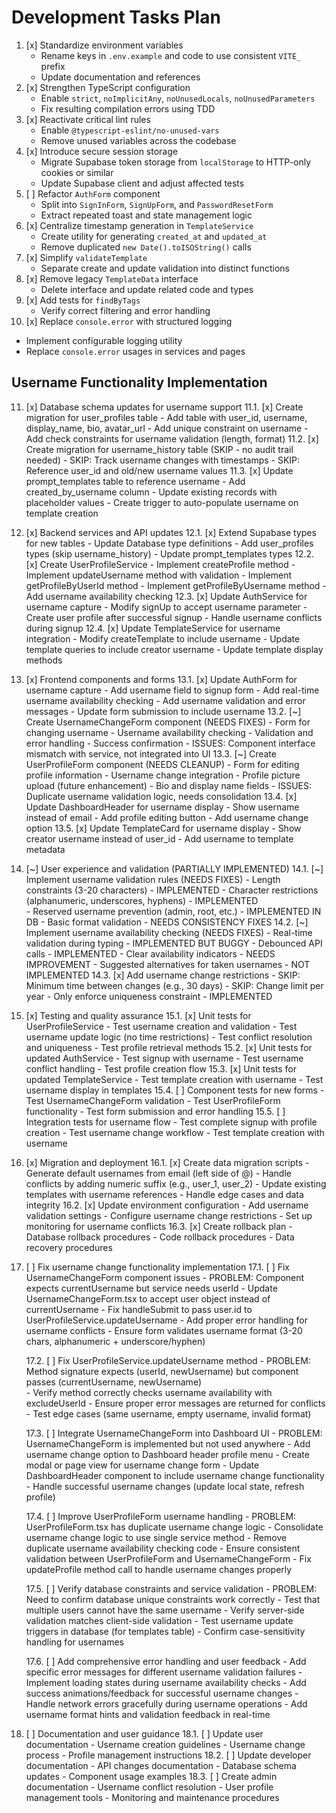 # Development Tasks Plan

1. [x] Standardize environment variables
   - Rename keys in `.env.example` and code to use consistent `VITE_` prefix
   - Update documentation and references
2. [x] Strengthen TypeScript configuration
   - Enable `strict`, `noImplicitAny`, `noUnusedLocals`, `noUnusedParameters`
   - Fix resulting compilation errors using TDD
3. [x] Reactivate critical lint rules
   - Enable `@typescript-eslint/no-unused-vars`
   - Remove unused variables across the codebase
4. [x] Introduce secure session storage
   - Migrate Supabase token storage from `localStorage` to HTTP-only cookies or similar
   - Update Supabase client and adjust affected tests
5. [ ] Refactor `AuthForm` component
   - Split into `SignInForm`, `SignUpForm`, and `PasswordResetForm`
   - Extract repeated toast and state management logic
6. [x] Centralize timestamp generation in `TemplateService`
   - Create utility for generating `created_at` and `updated_at`
   - Remove duplicated `new Date().toISOString()` calls
7. [x] Simplify `validateTemplate`
   - Separate create and update validation into distinct functions
8. [x] Remove legacy `TemplateData` interface
   - Delete interface and update related code and types
9. [x] Add tests for `findByTags`
   - Verify correct filtering and error handling
10. [x] Replace `console.error` with structured logging
   - Implement configurable logging utility
   - Replace `console.error` usages in services and pages

## Username Functionality Implementation

11. [x] Database schema updates for username support
    11.1. [x] Create migration for user_profiles table
        - Add table with user_id, username, display_name, bio, avatar_url
        - Add unique constraint on username
        - Add check constraints for username validation (length, format)
    11.2. [x] Create migration for username_history table (SKIP - no audit trail needed)
        - SKIP: Track username changes with timestamps
        - SKIP: Reference user_id and old/new username values
    11.3. [x] Update prompt_templates table to reference username
        - Add created_by_username column
        - Update existing records with placeholder values
        - Create trigger to auto-populate username on template creation

12. [x] Backend services and API updates
    12.1. [x] Extend Supabase types for new tables
        - Update Database type definitions
        - Add user_profiles types (skip username_history)
        - Update prompt_templates types
    12.2. [x] Create UserProfileService
        - Implement createProfile method
        - Implement updateUsername method with validation
        - Implement getProfileByUserId method
        - Implement getProfileByUsername method
        - Add username availability checking
    12.3. [x] Update AuthService for username capture
        - Modify signUp to accept username parameter
        - Create user profile after successful signup
        - Handle username conflicts during signup
    12.4. [x] Update TemplateService for username integration
        - Modify createTemplate to include username
        - Update template queries to include creator username
        - Update template display methods

13. [x] Frontend components and forms
    13.1. [x] Update AuthForm for username capture
        - Add username field to signup form
        - Add real-time username availability checking
        - Add username validation and error messages
        - Update form submission to include username
    13.2. [~] Create UsernameChangeForm component (NEEDS FIXES)
        - Form for changing username
        - Username availability checking
        - Validation and error handling
        - Success confirmation
        - ISSUES: Component interface mismatch with service, not integrated into UI
    13.3. [~] Create UserProfileForm component (NEEDS CLEANUP)
        - Form for editing profile information
        - Username change integration
        - Profile picture upload (future enhancement)
        - Bio and display name fields
        - ISSUES: Duplicate username validation logic, needs consolidation
    13.4. [x] Update DashboardHeader for username display
        - Show username instead of email
        - Add profile editing button
        - Add username change option
    13.5. [x] Update TemplateCard for username display
        - Show creator username instead of user_id
        - Add username to template metadata

14. [~] User experience and validation (PARTIALLY IMPLEMENTED)
    14.1. [~] Implement username validation rules (NEEDS FIXES)
        - Length constraints (3-20 characters) - IMPLEMENTED
        - Character restrictions (alphanumeric, underscores, hyphens) - IMPLEMENTED  
        - Reserved username prevention (admin, root, etc.) - IMPLEMENTED IN DB
        - Basic format validation - NEEDS CONSISTENCY FIXES
    14.2. [~] Implement username availability checking (NEEDS FIXES)
        - Real-time validation during typing - IMPLEMENTED BUT BUGGY
        - Debounced API calls - IMPLEMENTED
        - Clear availability indicators - NEEDS IMPROVEMENT
        - Suggested alternatives for taken usernames - NOT IMPLEMENTED
    14.3. [x] Add username change restrictions
        - SKIP: Minimum time between changes (e.g., 30 days)
        - SKIP: Change limit per year
        - Only enforce uniqueness constraint - IMPLEMENTED

15. [x] Testing and quality assurance
    15.1. [x] Unit tests for UserProfileService
        - Test username creation and validation
        - Test username update logic (no time restrictions)
        - Test conflict resolution and uniqueness
        - Test profile retrieval methods
    15.2. [x] Unit tests for updated AuthService
        - Test signup with username
        - Test username conflict handling
        - Test profile creation flow
    15.3. [x] Unit tests for updated TemplateService
        - Test template creation with username
        - Test username display in templates
    15.4. [ ] Component tests for new forms
        - Test UsernameChangeForm validation
        - Test UserProfileForm functionality
        - Test form submission and error handling
    15.5. [ ] Integration tests for username flow
        - Test complete signup with profile creation
        - Test username change workflow
        - Test template creation with username

16. [x] Migration and deployment
    16.1. [x] Create data migration scripts
        - Generate default usernames from email (left side of @)
        - Handle conflicts by adding numeric suffix (e.g., user_1, user_2)
        - Update existing templates with username references
        - Handle edge cases and data integrity
    16.2. [x] Update environment configuration
        - Add username validation settings
        - Configure username change restrictions
        - Set up monitoring for username conflicts
    16.3. [x] Create rollback plan
        - Database rollback procedures
        - Code rollback procedures
        - Data recovery procedures

17. [ ] Fix username change functionality implementation
    17.1. [ ] Fix UsernameChangeForm component issues
        - PROBLEM: Component expects currentUsername but service needs userId
        - Update UsernameChangeForm.tsx to accept user object instead of currentUsername
        - Fix handleSubmit to pass user.id to UserProfileService.updateUsername
        - Add proper error handling for username conflicts
        - Ensure form validates username format (3-20 chars, alphanumeric + underscore/hyphen)
    
    17.2. [ ] Fix UserProfileService.updateUsername method
        - PROBLEM: Method signature expects (userId, newUsername) but component passes (currentUsername, newUsername)  
        - Verify method correctly checks username availability with excludeUserId
        - Ensure proper error messages are returned for conflicts
        - Test edge cases (same username, empty username, invalid format)
    
    17.3. [ ] Integrate UsernameChangeForm into Dashboard UI
        - PROBLEM: UsernameChangeForm is implemented but not used anywhere
        - Add username change option to Dashboard header profile menu
        - Create modal or page view for username change form
        - Update DashboardHeader component to include username change functionality
        - Handle successful username changes (update local state, refresh profile)
    
    17.4. [ ] Improve UserProfileForm username handling
        - PROBLEM: UserProfileForm.tsx has duplicate username change logic
        - Consolidate username change logic to use single service method
        - Remove duplicate username availability checking code
        - Ensure consistent validation between UserProfileForm and UsernameChangeForm
        - Fix updateProfile method call to handle username changes properly
    
    17.5. [ ] Verify database constraints and service validation
        - PROBLEM: Need to confirm database unique constraints work correctly
        - Test that multiple users cannot have the same username
        - Verify server-side validation matches client-side validation
        - Test username update triggers in database (for templates table)
        - Confirm case-sensitivity handling for usernames
    
    17.6. [ ] Add comprehensive error handling and user feedback
        - Add specific error messages for different username validation failures
        - Implement loading states during username availability checks
        - Add success animations/feedback for successful username changes
        - Handle network errors gracefully during username operations
        - Add username format hints and validation feedback in real-time

18. [ ] Documentation and user guidance
    18.1. [ ] Update user documentation
        - Username creation guidelines
        - Username change process
        - Profile management instructions
    18.2. [ ] Update developer documentation
        - API changes documentation
        - Database schema updates
        - Component usage examples
    18.3. [ ] Create admin documentation
        - Username conflict resolution
        - User profile management tools
        - Monitoring and maintenance procedures

